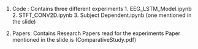 1. Code : Contains three different experiments 
            1. EEG_LSTM_Model.ipynb
            2. STFT_CONV2D.ipynb
            3. Subject Dependent.ipynb (one mentioned in the slide)

2. Papers: Contains Research Papers read for the experiments 
            Paper mentioned in the slide is (ComparativeStudy.pdf)
